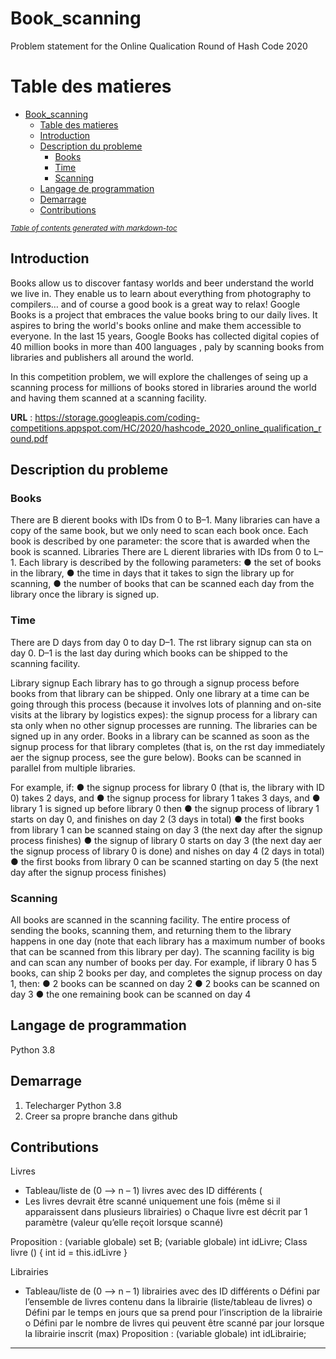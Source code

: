 # Book_scanning
Problem statement for the Online Qualication Round of Hash Code 2020

# Table des matieres

- [Book_scanning](#book-scanning)
  * [Table des matieres](#table-des-matieres)
  * [Introduction](#introduction)
  * [Description du probleme](#description-du-probleme)
    + [Books](#books)
    + [Time](#time)
    + [Scanning](#scanning)
  * [Langage de programmation](#langage-de-programmation)
  * [Demarrage](#demarrage)
  * [Contributions](#contributions)

<small><i><a href='http://ecotrust-canada.github.io/markdown-toc/'>Table of contents generated with markdown-toc</a></i></small>


## Introduction

Books allow us to discover fantasy worlds and beer understand the world we live in.
They enable us to learn about everything from photography to compilers… and of
course a good book is a great way to relax!
Google Books is a project that embraces the value books bring to our daily lives. It
aspires to bring the world's books online and make them accessible to everyone. In the
last 15 years, Google Books has collected digital copies of 40 million books in more
than 400 languages , paly by scanning books from libraries and publishers all around
the world.

In this competition problem, we will explore the challenges of seing up a scanning
process for millions of books stored in libraries around the world and having them
scanned at a scanning facility.

**URL** : <https://storage.googleapis.com/coding-competitions.appspot.com/HC/2020/hashcode_2020_online_qualification_round.pdf>

## Description du probleme

### Books
There are B dierent books with IDs from 0 to B–1. Many libraries can have a copy of
the same book, but we only need to scan each book once. Each book is described by
one parameter: the score that is awarded when the book is scanned.
Libraries
There are L dierent libraries with IDs from 0 to L–1. Each library is described by the
following parameters:
● the set of books in the library,
● the time in days that it takes to sign the library up for scanning,
● the number of books that can be scanned each day from the library once the
library is signed up.

### Time
There are D days from day 0 to day D–1. The rst library signup can sta on day 0. D–1
is the last day during which books can be shipped to the scanning facility.

Library signup
Each library has to go through a signup process before books from that library can be
shipped. Only one library at a time can be going through this process (because it
involves lots of planning and on-site visits at the library by logistics expes): the signup
process for a library can sta only when no other signup processes are running. The
libraries can be signed up in any order.
Books in a library can be scanned as soon as the signup process for that library
completes (that is, on the rst day immediately aer the signup process, see the gure
below). Books can be scanned in parallel from multiple libraries.

For example, if:
● the signup process for library 0 (that is, the library with ID 0) takes 2 days, and
● the signup process for library 1 takes 3 days, and
● library 1 is signed up before library 0
then
● the signup process of library 1 starts on day 0, and finishes on day 2 (3 days in
total)
● the first books from library 1 can be scanned staing on day 3 (the next day
after the signup process finishes)
● the signup of library 0 starts on day 3 (the next day aer the signup process
of library 0 is done) and nishes on day 4 (2 days in total)
● the first books from library 0 can be scanned starting on day 5 (the next day
after the signup process finishes)

### Scanning
All books are scanned in the scanning facility. The entire process of sending the books,
scanning them, and returning them to the library happens in one day (note that each
library has a maximum number of books that can be scanned from this library per day).
The scanning facility is big and can scan any number of books per day.
For example, if library 0 has 5 books, can ship 2 books per day, and completes the
signup process on day 1, then:
● 2 books can be scanned on day 2
● 2 books can be scanned on day 3
● the one remaining book can be scanned on day 4


## Langage de programmation 

Python 3.8


## Demarrage

1. Telecharger Python 3.8
2. Creer sa propre branche dans github 


## Contributions

Livres
  -	Tableau/liste de (0 --> n – 1) livres avec des ID différents ( 
  -	Les livres devrait être scanné uniquement une fois (même si il apparaissent dans plusieurs librairies) 
      o	Chaque livre est décrit par 1 paramètre (valeur qu’elle reçoit lorsque scanné)

Proposition : 
(variable globale) set B; 
(variable globale) int idLivre;
Class livre () {
    int id = this.idLivre
}

Librairies
  -	Tableau/liste de (0 --> n – 1) librairies avec des ID différents 
      o	Défini par l’ensemble de livres contenu dans la librairie (liste/tableau de livres)
      o	Défini par le temps en jours que sa prend pour l’inscription de la librairie
      o	Défini par le nombre de livres qui peuvent être scanné par jour lorsque la librairie inscrit (max)
Proposition : 
(variable globale) int idLibrairie;

---
